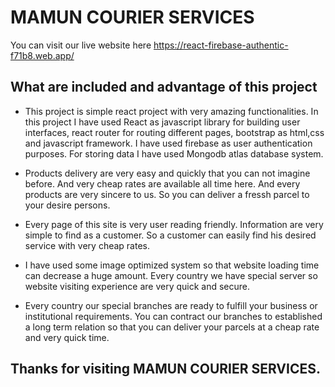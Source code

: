 # MAMUN COURIER SERVICES

You can visit our live website here https://react-firebase-authentic-f71b8.web.app/

## What are included and advantage of this project
- This project is simple react project with very amazing functionalities. In this project I have used React as javascript library for building user interfaces, react router for routing different pages, bootstrap as html,css and javascript framework. I have used firebase as user authentication purposes. For storing data I have used Mongodb atlas database system. 

- Products delivery are very easy and quickly that you can not imagine before. And very cheap rates are available all time here. And every products are very sincere to us. So you can deliver a fressh parcel to your desire persons.

- Every page of this site is very user reading friendly. Information are very simple to find as a customer. So a customer can easily find his desired service with very cheap rates.

- I have used some image optimized system so that website loading time can decrease a huge amount. Every country we have special server so website visiting experience are very quick and secure.

- Every country our special branches are ready to fulfill your business or institutional requirements. You can contract our branches to established a long term relation so that you can deliver your parcels at a cheap rate and very quick time.


## Thanks for visiting MAMUN COURIER SERVICES.